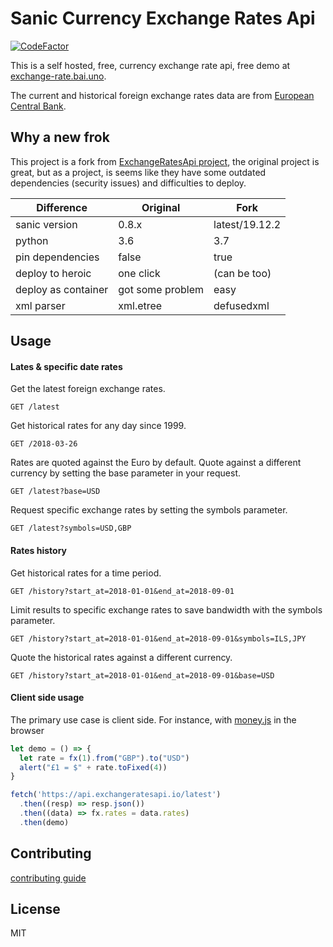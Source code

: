 # Sanic Currency Exchange Rates Api
[![CodeFactor](https://www.codefactor.io/repository/github/tim-hub/sanic-currency-exchange-rates-api/badge)](https://www.codefactor.io/repository/github/tim-hub/sanic-currency-exchange-rates-api)

This is a self hosted, free, currency exchange rate api, free demo at [exchange-rate.bai.uno](https://exchange-rate.bai.uno).

The current and historical foreign exchange rates data are from [European Central Bank](https://www.ecb.europa.eu/stats/policy_and_exchange_rates/euro_reference_exchange_rates/html/index.en.html).

## Why a new frok
This project is a fork from [ExchangeRatesApi project](https://github.com/exchangeratesapi/exchangeratesapi/), the original project is great,
 but as a project, is seems like they have some outdated dependencies (security issues) and difficulties to deploy.

|   Difference                  | Original                                |  Fork|
| ------------------- | --------------------------------------- | --------------------------------- |
| sanic version       | 0.8.x                                   | latest/19.12.2                    |
| python              | 3.6                                     | 3.7                               |
| pin dependencies    | false                                   | true                              |
| deploy to heroic    | one click                               | (can be too)                      |
| deploy as container | got some problem | easy                              |
| xml parser          | xml.etree                               | defusedxml                        |




## Usage

#### Lates & specific date rates
Get the latest foreign exchange rates.

```http
GET /latest
```

Get historical rates for any day since 1999.

```http
GET /2018-03-26
```

Rates are quoted against the Euro by default. Quote against a different currency by setting the base parameter in your request.

```http
GET /latest?base=USD
```

Request specific exchange rates by setting the symbols parameter.

```http
GET /latest?symbols=USD,GBP
```

#### Rates history
Get historical rates for a time period.

```http
GET /history?start_at=2018-01-01&end_at=2018-09-01
```

Limit results to specific exchange rates to save bandwidth with the symbols parameter.

```http
GET /history?start_at=2018-01-01&end_at=2018-09-01&symbols=ILS,JPY
```

Quote the historical rates against a different currency.

```http
GET /history?start_at=2018-01-01&end_at=2018-09-01&base=USD
```

#### Client side usage

The primary use case is client side. For instance, with [money.js](https://openexchangerates.github.io/money.js/) in the browser

```js
let demo = () => {
  let rate = fx(1).from("GBP").to("USD")
  alert("£1 = $" + rate.toFixed(4))
}

fetch('https://api.exchangeratesapi.io/latest')
  .then((resp) => resp.json())
  .then((data) => fx.rates = data.rates)
  .then(demo)
```

## Contributing
[contributing guide](CONTRIBUTING.md)

## License
MIT
